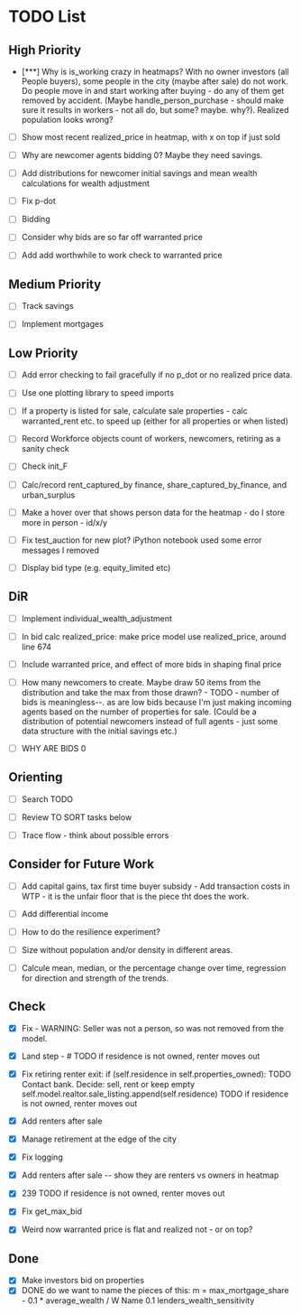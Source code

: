 # TODO List

## High Priority 
- [***] Why is is_working crazy in heatmaps?  With no owner investors (all People buyers), some people in the city (maybe after sale) do not work. Do people move in and start working after buying - do any of them get removed by accident. (Maybe handle_person_purchase - should make sure it results in workers - not all do, but some? maybe. why?).  Realized population looks wrong?
- [ ] Show most recent realized_price in heatmap, with x on top if just sold
- [ ] Why are newcomer agents bidding 0? Maybe they need savings.
- [ ] Add distributions for newcomer initial savings and mean wealth calculations for wealth adjustment
- [ ] Fix p-dot
- [ ] Bidding
- [ ] Consider why bids are so far off warranted price
- [ ] Add add worthwhile to work check to warranted price


## Medium Priority

- [ ] Track savings
- [ ] Implement mortgages


## Low Priority

- [ ] Add error checking to fail gracefully if no p_dot or no realized price data.
- [ ] Use one plotting library to speed imports
- [ ] If a property is listed for sale, calculate sale properties - calc warranted_rent etc. to speed up (either for all properties or when listed)
- [ ] Record Workforce objects count of workers, newcomers, retiring as a sanity check
- [ ] Check init_F
- [ ] Calc/record rent_captured_by finance, share_captured_by_finance, and urban_surplus
- [ ] Make a hover over that shows person data for the heatmap - do I store more in person - id/x/y
- [ ] Fix test_auction for new plot? iPython notebook used some error messages I removed
- [ ] Display bid type (e.g. equity_limited etc)
  

## DiR

- [ ] Implement individual_wealth_adjustment
- [ ] In bid calc realized_price: make price model use realized_price, around line 674
- [ ] Include warranted price, and effect of more bids in shaping final price
- [ ] How many newcomers to create. Maybe draw 50 items from the distribution and take the max from those drawn?  - TODO - number of bids is meaningless--. as are low bids because I'm just making incoming agents based on the number of properties for sale. (Could be a distribution of potential newcomers instead of full agents - just some data structure with the initial savings etc.)
- [ ] WHY ARE BIDS 0


## Orienting

- [ ] Search TODO
- [ ] Review TO SORT tasks below
- [ ] Trace flow - think about possible errors


## Consider for Future Work

- [ ] Add capital gains, tax first time buyer subsidy -  Add transaction costs in WTP - it is the unfair floor that is the piece tht does the work.

- [ ] Add differential income
- [ ] How to do the resilience experiment?
- [ ] Size without population and/or density in different areas. 
- [ ] Calcule mean, median, or the percentage change over time, regression for direction and strength of the trends.


## Check

- [x] Fix - WARNING: Seller was not a person, so was not removed from the model.
- [x] Land step - # TODO if residence is not owned, renter moves out
- [x] Fix retiring renter exit: 
      if (self.residence in self.properties_owned):
	 TODO Contact bank. Decide: sell, rent or keep empty
        self.model.realtor.sale_listing.append(self.residence)
	 TODO if residence is not owned, renter moves out
- [x] Add renters after sale
- [x] Manage retirement at the edge of the city 
- [x] Fix logging
- [x] Add renters after sale -- show they are renters vs owners in heatmap
- [x] 239 TODO if residence is not owned, renter moves out
- [x] Fix get_max_bid
- [x] Weird now warranted price is flat and realized not - or on top?


## Done

- [x] Make investors bid on properties
- [x] DONE do we want to name the pieces of this:  m = max_mortgage_share - 0.1 * average_wealth / W  Name 0.1 lenders_wealth_sensitivity